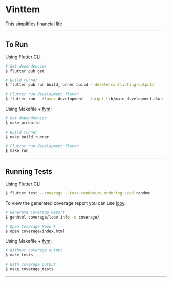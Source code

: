 # Vinttem

This simplifies financial life

---

## To Run

Using Flutter CLI:
```sh
# Get dependencies
$ flutter pub get

# Build runner
$ flutter pub run build_runner build --delete-conflicting-outputs

# Flutter run development flavor
$ flutter run --flavor development --target lib/main_development.dart
```

Using Makefile + [fvm](https://fvm.app/):
```sh
# Get dependencies
$ make prebuild

# Build runner
$ make build_runner

# Flutter run development flavor
$ make run
```
---

## Running Tests

Using Flutter CLI
```sh
$ flutter test --coverage --test-randomize-ordering-seed random
```

To view the generated coverage report you can use [lcov](https://github.com/linux-test-project/lcov).

```sh
# Generate Coverage Report
$ genhtml coverage/lcov.info -o coverage/

# Open Coverage Report
$ open coverage/index.html
```

Using Makefile + [fvm](https://fvm.app/):
```sh
# Without coverage output
$ make tests

# With coverage output
$ make coverage_tests
```
---
